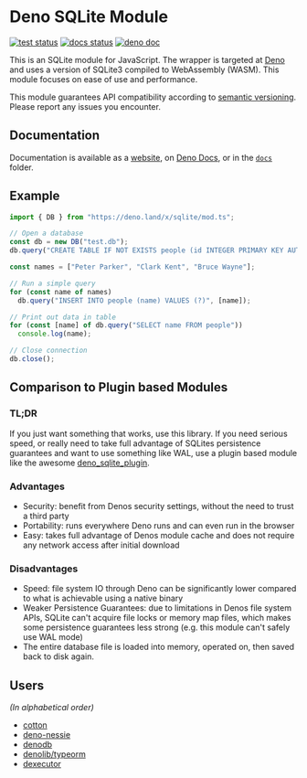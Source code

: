 # Deno SQLite Module

[![test status](https://github.com/dyedgreen/deno-sqlite/workflows/tests/badge.svg?branch=master)](https://github.com/dyedgreen/deno-sqlite/actions)
[![docs status](https://github.com/dyedgreen/deno-sqlite/workflows/docs/badge.svg?branch=master)][docs-web]
[![deno doc](https://doc.deno.land/badge.svg)][docs-deno]

[docs-deno]: https://deno.land/x/sqlite
[docs-web]: https://dyedgreen.github.io/deno-sqlite/

This is an SQLite module for JavaScript. The wrapper is targeted at [Deno](https://deno.land)
and uses a version of SQLite3 compiled to WebAssembly (WASM). This module focuses on ease of use
and performance.

This module guarantees API compatibility according to [semantic versioning](https://semver.org). Please
report any issues you encounter.

## Documentation

Documentation is available as a [website][docs-web], on [Deno Docs][docs-deno], or in the
[`docs`](./docs/README.md) folder.

## Example

```javascript
import { DB } from "https://deno.land/x/sqlite/mod.ts";

// Open a database
const db = new DB("test.db");
db.query("CREATE TABLE IF NOT EXISTS people (id INTEGER PRIMARY KEY AUTOINCREMENT, name TEXT)");

const names = ["Peter Parker", "Clark Kent", "Bruce Wayne"];

// Run a simple query
for (const name of names)
  db.query("INSERT INTO people (name) VALUES (?)", [name]);

// Print out data in table
for (const [name] of db.query("SELECT name FROM people"))
  console.log(name);

// Close connection
db.close();
```

## Comparison to Plugin based Modules

### TL;DR
If you just want something that works, use this library. If you need serious speed,
or really need to take full advantage of SQLites persistence guarantees and want to
use something like WAL, use a plugin based module like the awesome
[deno_sqlite_plugin](https://github.com/crabmusket/deno_sqlite_plugin).

### Advantages
- Security: benefit from Denos security settings, without the need to trust a third party
- Portability: runs everywhere Deno runs and can even run in the browser
- Easy: takes full advantage of Denos module cache and does not require any network access after initial download

### Disadvantages
- Speed: file system IO through Deno can be significantly lower compared to what is achievable using a native binary
- Weaker Persistence Guarantees: due to limitations in Denos file system APIs, SQLite can't acquire file locks or
  memory map files, which makes some persistence guarantees less strong (e.g. this module can't safely use WAL mode)
- The entire database file is loaded into memory, operated on, then saved back to disk again.

## Users

_(In alphabetical order)_
- [cotton](https://github.com/rahmanfadhil/cotton)
- [deno-nessie](https://github.com/halvardssm/deno-nessie)
- [denodb](https://github.com/eveningkid/denodb)
- [denolib/typeorm](https://github.com/denolib/typeorm)
- [dexecutor](https://github.com/denjucks/dexecutor)
